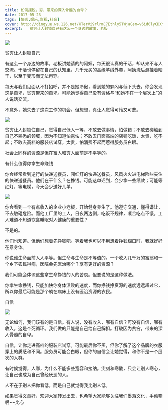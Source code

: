 ```yaml
---
title: 如何摆脱，穷，带来的深入骨髓的自卑？
date: 2017-05-23
tags: [情感,娱乐,影视,社会]
cover: http://dingyue.ws.126.net/XTerVi9rlrmC7Ethly5TWjaGsm=v6id0lyCDXYEms28NC1495529031546.jpg
excerpt:   贫穷让人封锁自己有这么一个身边的故事，老板
---
```

![](http://dingyue.ws.126.net/XTerVi9rlrmC7Ethly5TWjaGsm=v6id0lyCDXYEms28NC1495529031546.jpg)  

贫穷让人封锁自己

有这么一个身边的故事，老板讲她请的的阿姨，每天很认真的干活，却从来不与人交流。干活也停留在自己的认知里，几千元买的高级羊绒外套，阿姨洗后悬挂着晒干，以至于变形而无法再穿。

每天与我们见面从不打招呼，并不是她冷傲，看到她的躲闪与低下头去，你会发现这是自卑，贫穷带来的自卑。可能她觉得自己没有资格与“和她不在一个层次上”的人说话交流。

不意外，她失去了这次工作的机会。但想想，真让人觉得可怜又可悲。

![](http://dingyue.ws.126.net/y2DeiGOMg2ciX3CoIAsh1MZDx237E6zJlcCfpOuBDHUbl1495529031546.jpg)  

贫穷让人封锁住自己，觉得自己低人一等，不敢去做事情，怕做错；不敢去碰触到自己不熟悉的领域，因为不知道怕露怯；不敢去门面高端的店铺吃饭，太贵，吃不起；不敢去高档的服装店试穿，太贵，怕消费不起而惹得服务员白眼。  

社会上同样的资源是但在富人和穷人面前是不平等的。

有什么值得你拿生命赚钱

你会经常看到逆行的快递送餐员，闯红灯的快递送餐员，风风火火进电梯险些夹住的快递送餐员。他们在干什么？在挣钱。可能这单迟到，会少拿一些绩效；可能等红灯，等电梯，今天会少送好几单。

![](http://dingyue.ws.126.net/YrW976J=EvrtRbv0xT89IF496GJ8jnyCdLhded4z8yMGP1495529031547.jpg)  

你会看到一个有点收入的企业小老板，开始健身养生了。他遵守交通，懂得谦让，不去触碰危险。而他工厂里的工人，日夜两边倒，吃饭不规律，凑合吃点不饿，工人难道不知道饮食睡眠对人健康的重要性？

不是的。

他们也知道。但他们想着先挣钱吧。等着我也可以不用想着挣钱糊口时，我就好好在意身体。

你说谁生命面前人人平等。但生命与生命是不等值的。一个收入几千万的富翁和一个乡下农民得病，医院会先医治哪个？享有更好的资源？

我们可能会体谅这些拿生命挣钱的人的苦衷。但要说的是这种做法。

你拿生命挣钱，只能加快你身体溃败的速度，而你挣钱挣资源的速度远远超过它，所以你最后可能是那个躺在病床上没有医治资源的农民。

自信

![](http://dingyue.ws.126.net/HMdPwa1ipuFgT1ztXmoichHRHdMnPhCvJf5yWY1OLzC3E1495529031547.jpg)  

无论如何，我们该有的是自信。有人说，没有收入，哪有自信？可没有自信，哪有收入。这是个死循环。我们做的只能是自己给自己解扣。打破因为贫穷，带来的深入骨髓的自卑。

自信，让你走进高档的服装店试穿。可能最后你不买，但你了解了这个品牌的衣服穿上的质感和不同。服务员可能会白眼，但你的自信会让她觉得，和你不是一个层次的人群。

有时候觉得，人哪，为什么不能多些宽容和接纳。尖刻和寒酸，只会让别人寒心，让自己也成为自己曾经厌恶的人。

人不在于别人把你看低，而是自己就觉得我比别人低。

如果觉得文章好，欢迎大家转发出去，也希望大家能够关注我们墨落文化，手动鞠躬~~比心

